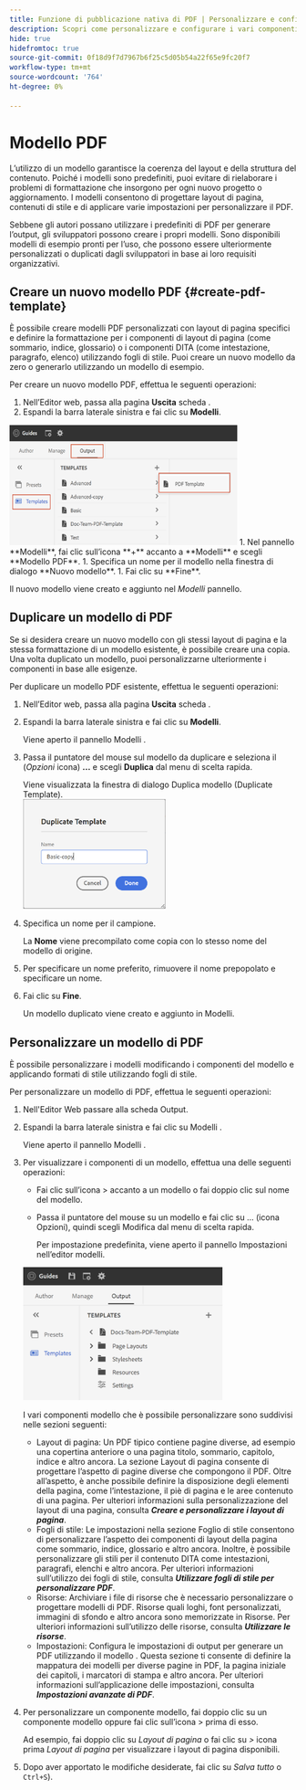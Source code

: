 ```yaml
---
title: Funzione di pubblicazione nativa di PDF | Personalizzare e configurare la funzione Native PDF
description: Scopri come personalizzare e configurare i vari componenti della funzione nativa di PDF.
hide: true
hidefromtoc: true
source-git-commit: 0f18d9f7d7967b6f25c5d05b54a22f65e9fc20f7
workflow-type: tm+mt
source-wordcount: '764'
ht-degree: 0%

---
```


# Modello PDF

L’utilizzo di un modello garantisce la coerenza del layout e della struttura del contenuto. Poiché i modelli sono predefiniti, puoi evitare di rielaborare i problemi di formattazione che insorgono per ogni nuovo progetto o aggiornamento. I modelli consentono di progettare layout di pagina, contenuti di stile e di applicare varie impostazioni per personalizzare il PDF.

Sebbene gli autori possano utilizzare i predefiniti di PDF per generare l’output, gli sviluppatori possono creare i propri modelli. Sono disponibili modelli di esempio pronti per l’uso, che possono essere ulteriormente personalizzati o duplicati dagli sviluppatori in base ai loro requisiti organizzativi.


## Creare un nuovo modello PDF {#create-pdf-template}

È possibile creare modelli PDF personalizzati con layout di pagina specifici e definire la formattazione per i componenti di layout di pagina (come sommario, indice, glossario) o i componenti DITA (come intestazione, paragrafo, elenco) utilizzando fogli di stile. Puoi creare un nuovo modello da zero o generarlo utilizzando un modello di esempio.

Per creare un nuovo modello PDF, effettua le seguenti operazioni:
1. Nell’Editor web, passa alla pagina **Uscita** scheda .
1. Espandi la barra laterale sinistra e fai clic su **Modelli**.
<img src="assets/create-pdf-template.png" alt="Creare un modello PDF" width="400">
1. Nel pannello **Modelli**, fai clic sull’icona **+** accanto a **Modelli** e scegli **Modello PDF**.
1. Specifica un nome per il modello nella finestra di dialogo **Nuovo modello**.
1. Fai clic su **Fine**.

Il nuovo modello viene creato e aggiunto nel *Modelli* pannello.

## Duplicare un modello di PDF

Se si desidera creare un nuovo modello con gli stessi layout di pagina e la stessa formattazione di un modello esistente, è possibile creare una copia. Una volta duplicato un modello, puoi personalizzarne ulteriormente i componenti in base alle esigenze.

Per duplicare un modello PDF esistente, effettua le seguenti operazioni:
1. Nell’Editor web, passa alla pagina **Uscita** scheda .
1. Espandi la barra laterale sinistra e fai clic su **Modelli**.

   Viene aperto il pannello Modelli .
1. Passa il puntatore del mouse sul modello da duplicare e seleziona il (*Opzioni* icona) **...** e scegli **Duplica** dal menu di scelta rapida.

   Viene visualizzata la finestra di dialogo Duplica modello (Duplicate Template).\
   <img src="assets/duplicate-template.png" alt="Duplica modello PDF" width="250">
1. Specifica un nome per il campione.

   La **Nome** viene precompilato come copia con lo stesso nome del modello di origine.

1. Per specificare un nome preferito, rimuovere il nome prepopolato e specificare un nome.
1. Fai clic su **Fine**.

   Un modello duplicato viene creato e aggiunto in Modelli.

## Personalizzare un modello di PDF

È possibile personalizzare i modelli modificando i componenti del modello e applicando formati di stile utilizzando fogli di stile.

Per personalizzare un modello di PDF, effettua le seguenti operazioni:
1. Nell&#39;Editor Web passare alla scheda Output.
1. Espandi la barra laterale sinistra e fai clic su Modelli .

   Viene aperto il pannello Modelli .
1. Per visualizzare i componenti di un modello, effettua una delle seguenti operazioni:

   * Fai clic sull’icona > accanto a un modello o fai doppio clic sul nome del modello.
   * Passa il puntatore del mouse su un modello e fai clic su ... (icona Opzioni), quindi scegli Modifica dal menu di scelta rapida.

      Per impostazione predefinita, viene aperto il pannello Impostazioni nell’editor modelli.
   <img src="assets/customize-pdf-template.png" alt="Personalizza campione PDF" width="350">

   I vari componenti modello che è possibile personalizzare sono suddivisi nelle sezioni seguenti:
   * Layout di pagina: Un PDF tipico contiene pagine diverse, ad esempio una copertina anteriore o una pagina titolo, sommario, capitolo, indice e altro ancora. La sezione Layout di pagina consente di progettare l’aspetto di pagine diverse che compongono il PDF. Oltre all’aspetto, è anche possibile definire la disposizione degli elementi della pagina, come l’intestazione, il piè di pagina e le aree contenuto di una pagina. Per ulteriori informazioni sulla personalizzazione del layout di una pagina, consulta ***Creare e personalizzare i layout di pagina***.
   * Fogli di stile: Le impostazioni nella sezione Foglio di stile consentono di personalizzare l’aspetto dei componenti di layout della pagina come sommario, indice, glossario e altro ancora. Inoltre, è possibile personalizzare gli stili per il contenuto DITA come intestazioni, paragrafi, elenchi e altro ancora. Per ulteriori informazioni sull’utilizzo dei fogli di stile, consulta ***Utilizzare fogli di stile per personalizzare PDF***.
   * Risorse: Archiviare i file di risorse che è necessario personalizzare o progettare modelli di PDF. Risorse quali loghi, font personalizzati, immagini di sfondo e altro ancora sono memorizzate in Risorse. Per ulteriori informazioni sull’utilizzo delle risorse, consulta ***Utilizzare le risorse***.
   * Impostazioni: Configura le impostazioni di output per generare un PDF utilizzando il modello . Questa sezione ti consente di definire la mappatura dei modelli per diverse pagine in PDF, la pagina iniziale dei capitoli, i marcatori di stampa e altro ancora. Per ulteriori informazioni sull’applicazione delle impostazioni, consulta ***Impostazioni avanzate di PDF***.
1. Per personalizzare un componente modello, fai doppio clic su un componente modello oppure fai clic sull’icona > prima di esso.

   Ad esempio, fai doppio clic su *Layout di pagina* o fai clic su *>* icona prima *Layout di pagina* per visualizzare i layout di pagina disponibili.
1. Dopo aver apportato le modifiche desiderate, fai clic su *Salva tutto* o `Ctrl+S`).


